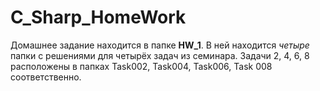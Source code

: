 # C_Sharp_HomeWork

Домашнее задание находится в папке **HW_1**. 
В ней находится *четыре* папки с решениями для четырёх задач из семинара. 
Задачи 2, 4, 6, 8 расположены в папках Task002, Task004, Task006, Task 008 соответственно.
